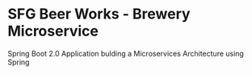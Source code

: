 # SFG Beer Works - Brewery Microservice

Spring Boot 2.0 Application bulding a Microservices Architecture using Spring
